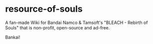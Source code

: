 # resource-of-souls

A fan-made Wiki for Bandai Namco &amp; Tamsoft's "BLEACH - Rebirth of Souls" that is non-profit, open-source and ad-free.

Bankai!
